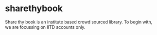 # sharethybook
Share thy book is an institute based crowd sourced library. To begin with, we are focussing on IITD accounts only.
